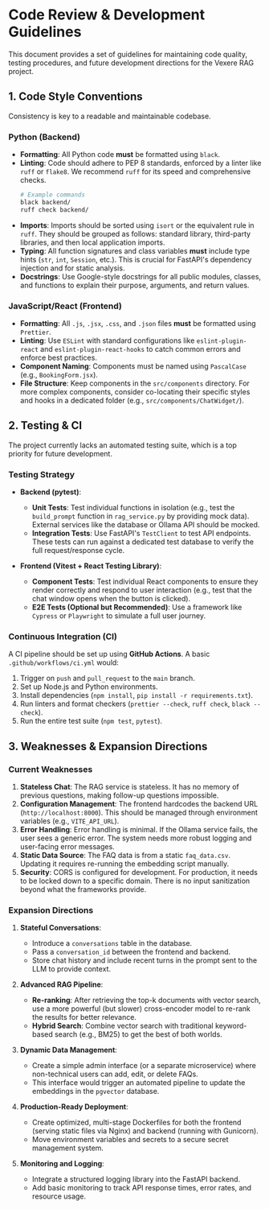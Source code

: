 # Code Review & Development Guidelines

This document provides a set of guidelines for maintaining code quality, testing procedures, and future development directions for the Vexere RAG project.

## 1. Code Style Conventions

Consistency is key to a readable and maintainable codebase.

### Python (Backend)

-   **Formatting**: All Python code **must** be formatted using `black`.
-   **Linting**: Code should adhere to PEP 8 standards, enforced by a linter like `ruff` or `flake8`. We recommend `ruff` for its speed and comprehensive checks.
    ```bash
    # Example commands
    black backend/
    ruff check backend/
    ```
-   **Imports**: Imports should be sorted using `isort` or the equivalent rule in `ruff`. They should be grouped as follows: standard library, third-party libraries, and then local application imports.
-   **Typing**: All function signatures and class variables **must** include type hints (`str`, `int`, `Session`, etc.). This is crucial for FastAPI's dependency injection and for static analysis.
-   **Docstrings**: Use Google-style docstrings for all public modules, classes, and functions to explain their purpose, arguments, and return values.

### JavaScript/React (Frontend)

-   **Formatting**: All `.js`, `.jsx`, `.css`, and `.json` files **must** be formatted using `Prettier`.
-   **Linting**: Use `ESLint` with standard configurations like `eslint-plugin-react` and `eslint-plugin-react-hooks` to catch common errors and enforce best practices.
-   **Component Naming**: Components must be named using `PascalCase` (e.g., `BookingForm.jsx`).
-   **File Structure**: Keep components in the `src/components` directory. For more complex components, consider co-locating their specific styles and hooks in a dedicated folder (e.g., `src/components/ChatWidget/`).

## 2. Testing & CI

The project currently lacks an automated testing suite, which is a top priority for future development.

### Testing Strategy

-   **Backend (pytest)**:
    -   **Unit Tests**: Test individual functions in isolation (e.g., test the `build_prompt` function in `rag_service.py` by providing mock data). External services like the database or Ollama API should be mocked.
    -   **Integration Tests**: Use FastAPI's `TestClient` to test API endpoints. These tests can run against a dedicated test database to verify the full request/response cycle.

-   **Frontend (Vitest + React Testing Library)**:
    -   **Component Tests**: Test individual React components to ensure they render correctly and respond to user interaction (e.g., test that the chat window opens when the button is clicked).
    -   **E2E Tests (Optional but Recommended)**: Use a framework like `Cypress` or `Playwright` to simulate a full user journey.

### Continuous Integration (CI)

A CI pipeline should be set up using **GitHub Actions**. A basic `.github/workflows/ci.yml` would:
1.  Trigger on `push` and `pull_request` to the `main` branch.
2.  Set up Node.js and Python environments.
3.  Install dependencies (`npm install`, `pip install -r requirements.txt`).
4.  Run linters and format checkers (`prettier --check`, `ruff check`, `black --check`).
5.  Run the entire test suite (`npm test`, `pytest`).

## 3. Weaknesses & Expansion Directions

### Current Weaknesses

1.  **Stateless Chat**: The RAG service is stateless. It has no memory of previous questions, making follow-up questions impossible.
2.  **Configuration Management**: The frontend hardcodes the backend URL (`http://localhost:8000`). This should be managed through environment variables (e.g., `VITE_API_URL`).
3.  **Error Handling**: Error handling is minimal. If the Ollama service fails, the user sees a generic error. The system needs more robust logging and user-facing error messages.
4.  **Static Data Source**: The FAQ data is from a static `faq_data.csv`. Updating it requires re-running the embedding script manually.
5.  **Security**: CORS is configured for development. For production, it needs to be locked down to a specific domain. There is no input sanitization beyond what the frameworks provide.

### Expansion Directions

1.  **Stateful Conversations**:
    -   Introduce a `conversations` table in the database.
    -   Pass a `conversation_id` between the frontend and backend.
    -   Store chat history and include recent turns in the prompt sent to the LLM to provide context.

2.  **Advanced RAG Pipeline**:
    -   **Re-ranking**: After retrieving the top-k documents with vector search, use a more powerful (but slower) cross-encoder model to re-rank the results for better relevance.
    -   **Hybrid Search**: Combine vector search with traditional keyword-based search (e.g., BM25) to get the best of both worlds.

3.  **Dynamic Data Management**:
    -   Create a simple admin interface (or a separate microservice) where non-technical users can add, edit, or delete FAQs.
    -   This interface would trigger an automated pipeline to update the embeddings in the `pgvector` database.

4.  **Production-Ready Deployment**:
    -   Create optimized, multi-stage Dockerfiles for both the frontend (serving static files via Nginx) and backend (running with Gunicorn).
    -   Move environment variables and secrets to a secure secret management system.

5.  **Monitoring and Logging**:
    -   Integrate a structured logging library into the FastAPI backend.
    -   Add basic monitoring to track API response times, error rates, and resource usage.